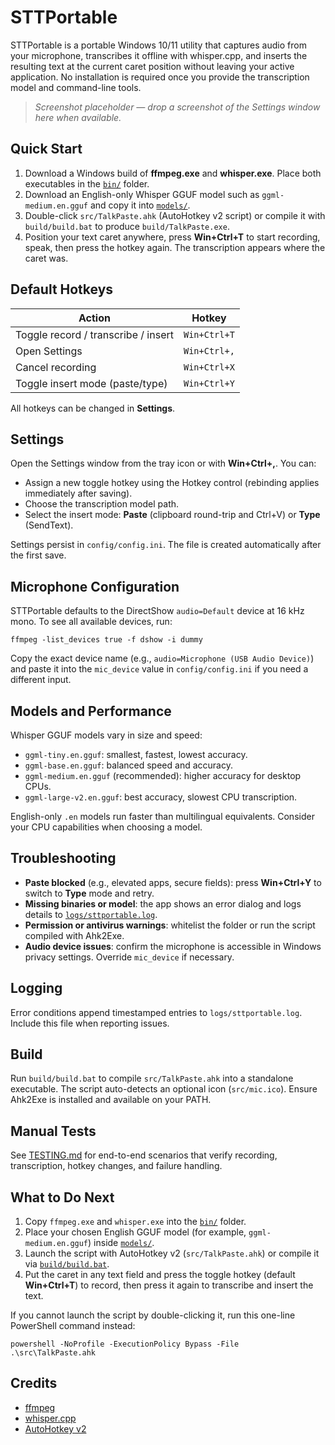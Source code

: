 # STTPortable

STTPortable is a portable Windows 10/11 utility that captures audio from your microphone, transcribes it offline with whisper.cpp, and inserts the resulting text at the current caret position without leaving your active application. No installation is required once you provide the transcription model and command-line tools.

> _Screenshot placeholder — drop a screenshot of the Settings window here when available._

## Quick Start

1. Download a Windows build of **ffmpeg.exe** and **whisper.exe**. Place both executables in the [`bin/`](bin/) folder.
2. Download an English-only Whisper GGUF model such as `ggml-medium.en.gguf` and copy it into [`models/`](models/).
3. Double-click `src/TalkPaste.ahk` (AutoHotkey v2 script) or compile it with `build/build.bat` to produce `build/TalkPaste.exe`.
4. Position your text caret anywhere, press **Win+Ctrl+T** to start recording, speak, then press the hotkey again. The transcription appears where the caret was.

## Default Hotkeys

| Action | Hotkey |
| --- | --- |
| Toggle record / transcribe / insert | `Win+Ctrl+T` |
| Open Settings | `Win+Ctrl+,` |
| Cancel recording | `Win+Ctrl+X` |
| Toggle insert mode (paste/type) | `Win+Ctrl+Y` |

All hotkeys can be changed in **Settings**.

## Settings

Open the Settings window from the tray icon or with **Win+Ctrl+,**. You can:

- Assign a new toggle hotkey using the Hotkey control (rebinding applies immediately after saving).
- Choose the transcription model path.
- Select the insert mode: **Paste** (clipboard round-trip and Ctrl+V) or **Type** (SendText).

Settings persist in `config/config.ini`. The file is created automatically after the first save.

## Microphone Configuration

STTPortable defaults to the DirectShow `audio=Default` device at 16 kHz mono. To see all available devices, run:

```
ffmpeg -list_devices true -f dshow -i dummy
```

Copy the exact device name (e.g., `audio=Microphone (USB Audio Device)`) and paste it into the `mic_device` value in `config/config.ini` if you need a different input.

## Models and Performance

Whisper GGUF models vary in size and speed:

- `ggml-tiny.en.gguf`: smallest, fastest, lowest accuracy.
- `ggml-base.en.gguf`: balanced speed and accuracy.
- `ggml-medium.en.gguf` (recommended): higher accuracy for desktop CPUs.
- `ggml-large-v2.en.gguf`: best accuracy, slowest CPU transcription.

English-only `.en` models run faster than multilingual equivalents. Consider your CPU capabilities when choosing a model.

## Troubleshooting

- **Paste blocked** (e.g., elevated apps, secure fields): press **Win+Ctrl+Y** to switch to **Type** mode and retry.
- **Missing binaries or model**: the app shows an error dialog and logs details to [`logs/sttportable.log`](logs/).
- **Permission or antivirus warnings**: whitelist the folder or run the script compiled with Ahk2Exe.
- **Audio device issues**: confirm the microphone is accessible in Windows privacy settings. Override `mic_device` if necessary.

## Logging

Error conditions append timestamped entries to `logs/sttportable.log`. Include this file when reporting issues.

## Build

Run `build/build.bat` to compile `src/TalkPaste.ahk` into a standalone executable. The script auto-detects an optional icon (`src/mic.ico`). Ensure Ahk2Exe is installed and available on your PATH.

## Manual Tests

See [TESTING.md](TESTING.md) for end-to-end scenarios that verify recording, transcription, hotkey changes, and failure handling.

## What to Do Next

1. Copy `ffmpeg.exe` and `whisper.exe` into the [`bin/`](bin/) folder.
2. Place your chosen English GGUF model (for example, `ggml-medium.en.gguf`) inside [`models/`](models/).
3. Launch the script with AutoHotkey v2 (`src/TalkPaste.ahk`) or compile it via [`build/build.bat`](build/build.bat).
4. Put the caret in any text field and press the toggle hotkey (default **Win+Ctrl+T**) to record, then press it again to transcribe and insert the text.

If you cannot launch the script by double-clicking it, run this one-line PowerShell command instead:

```
powershell -NoProfile -ExecutionPolicy Bypass -File .\src\TalkPaste.ahk
```

## Credits

- [ffmpeg](https://ffmpeg.org/)
- [whisper.cpp](https://github.com/ggerganov/whisper.cpp)
- [AutoHotkey v2](https://www.autohotkey.com/v2/)
